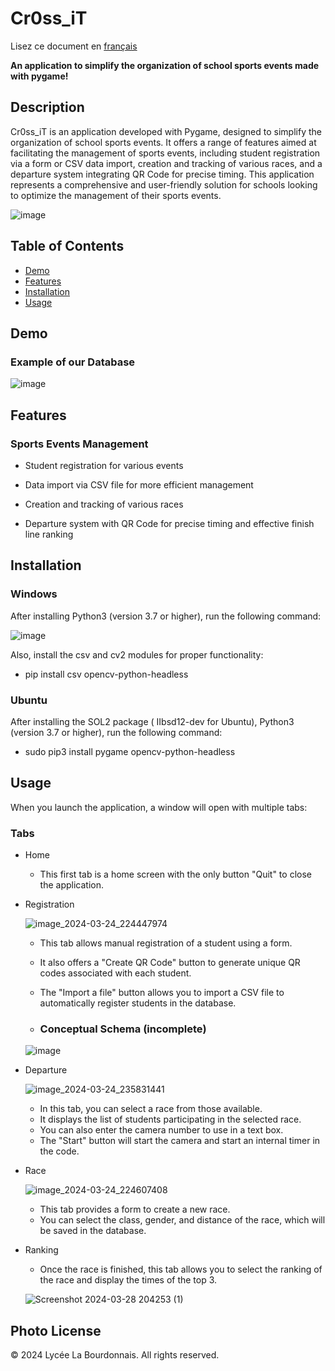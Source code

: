 # Cr0ss_iT

Lisez ce document en [français](README.md)

**An application to simplify the organization of school sports events made with pygame!**

## Description

Cr0ss_iT is an application developed with Pygame, designed to simplify the organization of school sports events. It offers a range of features aimed at facilitating the management of sports events, including student registration via a form or CSV data import, creation and tracking of various races, and a departure system integrating QR Code for precise timing. This application represents a comprehensive and user-friendly solution for schools looking to optimize the management of their sports events.

![image](https://github.com/RB-2804/Cr0ss-iT/assets/130835974/c8376baf-5168-407c-b3a1-b00164f57ca7)

## Table of Contents
- [Demo](#demo)
- [Features](#features)
- [Installation](#installation)
- [Usage](#usage)

## Demo 

### Example of our Database 

![image](https://github.com/RB-2804/Cr0ss-iT/assets/130835974/5d2b2a8c-09b9-4b8f-bc8c-609b529b6ee4)

## Features

### Sports Events Management

  - Student registration for various events
    
  - Data import via CSV file for more efficient management
    
  - Creation and tracking of various races
    
  - Departure system with QR Code for precise timing and effective finish line ranking

## Installation

### Windows 

After installing Python3 (version 3.7 or higher), run the following command:

![image](https://github.com/RB-2804/Cross-iT/assets/130835974/6962260a-cf2f-48dc-9272-37c0a6294404)

Also, install the csv and cv2 modules for proper functionality:

- pip install csv opencv-python-headless

### Ubuntu

After installing the SOL2 package ( IIbsd12-dev for Ubuntu), Python3 (version 3.7 or higher), run the following command:

- sudo pip3 install pygame opencv-python-headless

## Usage

When you launch the application, a window will open with multiple tabs:

### Tabs
- Home

  - This first tab is a home screen with the only button "Quit" to close the application.
  
- Registration

  ![image_2024-03-24_224447974](https://github.com/RB-2804/Cr0ss-iT/assets/130835974/c9b555a8-0299-4b48-b28f-043a293d23a6)

  - This tab allows manual registration of a student using a form.
  - It also offers a "Create QR Code" button to generate unique QR codes associated with each student.
  - The "Import a file" button allows you to import a CSV file to automatically register students in the database.

  - ### Conceptual Schema (incomplete)
  
  ![image](https://github.com/RB-2804/Cr0ss-iT/assets/130835974/8b9f2090-18c7-446a-aef5-8e6a9d193e28)

- Departure

  ![image_2024-03-24_235831441](https://github.com/RB-2804/Cr0ss-iT/assets/130835974/f2230dcf-7290-4396-9f04-02ec9855e549)

    - In this tab, you can select a race from those available.
    - It displays the list of students participating in the selected race.
    - You can also enter the camera number to use in a text box.
    - The "Start" button will start the camera and start an internal timer in the code.

- Race

  ![image_2024-03-24_224607408](https://github.com/RB-2804/Cr0ss-iT/assets/130835974/f44c5f10-0ecb-47e2-8404-d8bc6355e6e6)
  
    - This tab provides a form to create a new race.
    - You can select the class, gender, and distance of the race, which will be saved in the database.
    
- Ranking

  - Once the race is finished, this tab allows you to select the ranking of the race and display the times of the top 3.
 
  ![Screenshot 2024-03-28 204253 (1)](https://github.com/RB-2804/Cr0ss-iT/assets/130835974/92aea944-4513-4083-a33e-5a0ecc601ce1)
  

## Photo License 

© 2024 Lycée La Bourdonnais. All rights reserved.
